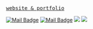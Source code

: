 <p align="left">
  <samp>
    <a href="https://ryznoxy.my.id" target='_blank'>website & portfolio</a>
  </samp>
</p>

[![Mail Badge](https://img.shields.io/badge/-@r7zaa_-e84393?style=flat&labelColor=e84393&logo=instagram&logoColor=white)](https://instagram.com/r7zaa_) 
[![Mail Badge](https://img.shields.io/badge/-rezaanreza27@gmail.com-c0392b?style=flat&labelColor=c0392b&logo=gmail&logoColor=white)](mailto:rezaanreza27@gmail.com)
[![](https://komarev.com/ghpvc/?username=ryznoxy&color=blue&label=Profile%20Views)](https://github.com/ryznoxy)
[![](https://img.shields.io/github/followers/ryznoxy?label=GitHub%20Followers)](https://github.com/ryznoxy)
<br />



